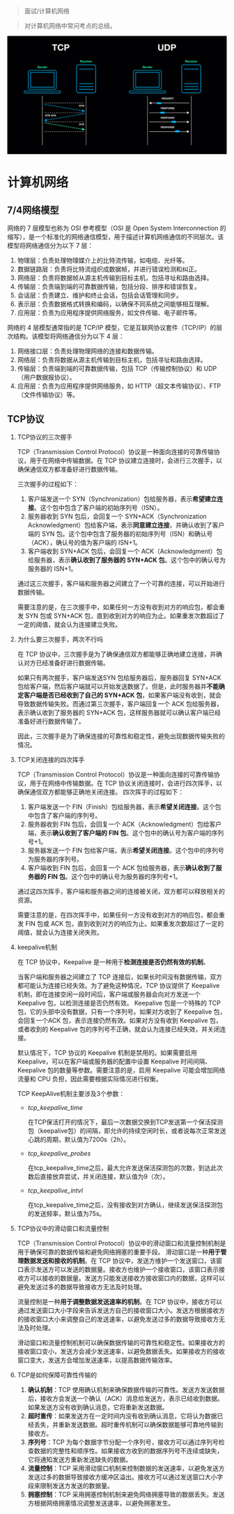 > 面试/计算机网络

> 对计算机网络中常问考点的总结。

![](../../assert/TCP协议.jpeg)

# 计算机网络

## 7/4网络模型

网络的 7 层模型也称为 OSI 参考模型（OSI 是 Open System Interconnection 的缩写），是一个标准化的网络通信模型，用于描述计算机网络通信的不同层次。该模型将网络通信分为以下 7 层：

1. 物理层：负责处理物理媒介上的比特流传输，如电缆、光纤等。
2. 数据链路层：负责将比特流组织成数据帧，并进行错误检测和纠正。
3. 网络层：负责将数据帧从源主机传输到目标主机，包括寻址和路由选择。
4. 传输层：负责端到端的可靠数据传输，包括分段、排序和错误恢复。
5. 会话层：负责建立、维护和终止会话，包括会话管理和同步。
6. 表示层：负责数据格式转换和编码，以确保不同系统之间能够相互理解。
7. 应用层：负责为应用程序提供网络服务，如文件传输、电子邮件等。

网络的 4 层模型通常指的是 TCP/IP 模型，它是互联网协议套件（TCP/IP）的层次结构。该模型将网络通信分为以下 4 层：

1. 网络接口层：负责处理物理网络的连接和数据传输。
2. 网络层：负责将数据从源主机传输到目标主机，包括寻址和路由选择。
3. 传输层：负责端到端的可靠数据传输，包括 TCP（传输控制协议）和 UDP（用户数据报协议）。
4. 应用层：负责为应用程序提供网络服务，如 HTTP（超文本传输协议）、FTP（文件传输协议）等。

## TCP协议

1. TCP协议的三次握手

    TCP（Transmission Control Protocol）协议是一种面向连接的可靠传输协议，用于在网络中传输数据。在 TCP 协议建立连接时，会进行三次握手，以确保通信双方都准备好进行数据传输。

    三次握手的过程如下：

    1. 客户端发送一个 SYN（Synchronization）包给服务器，表示**希望建立连接**。这个包中包含了客户端的初始序列号（ISN）。
    2. 服务器收到 SYN 包后，会回复一个 SYN+ACK（Synchronization Acknowledgment）包给客户端，表示**同意建立连接**，并确认收到了客户端的 SYN 包。这个包中包含了服务器的初始序列号（ISN）和确认号（ACK），确认号的值为客户端的 ISN+1。
    3. 客户端收到 SYN+ACK 包后，会回复一个 ACK（Acknowledgment）包给服务器，表示**确认收到了服务器的 SYN+ACK 包**。这个包中的确认号为服务器的 ISN+1。

    通过这三次握手，客户端和服务器之间建立了一个可靠的连接，可以开始进行数据传输。

    需要注意的是，在三次握手中，如果任何一方没有收到对方的响应包，都会重发 SYN 包或 SYN+ACK 包，直到收到对方的响应为止。如果重发次数超过了一定的阈值，就会认为连接建立失败。

2. 为什么要三次握手，两次不行吗

    在 TCP 协议中，三次握手是为了确保通信双方都能够正确地建立连接，并确认对方已经准备好进行数据传输。

    如果只有两次握手，客户端发送SYN 包给服务器后，服务器回复 SYN+ACK 包给客户端，然后客户端就可以开始发送数据了。但是，此时服务器并**不能确定客户端是否已经收到了自己的 SYN+ACK 包**，如果客户端没有收到，就会导致数据传输失败。而通过第三次握手，客户端回复一个 ACK 包给服务器，表示确认收到了服务器的 SYN+ACK 包，这样服务器就可以确认客户端已经准备好进行数据传输了。

    因此，三次握手是为了确保连接的可靠性和稳定性，避免出现数据传输失败的情况。

3. TCP关闭连接的四次挥手

    TCP（Transmission Control Protocol）协议是一种面向连接的可靠传输协议，用于在网络中传输数据。在 TCP 协议关闭连接时，会进行四次挥手，以确保通信双方都能够正确地关闭连接。
    四次挥手的过程如下：

    1. 客户端发送一个 FIN（Finish）包给服务器，表示**希望关闭连接**。这个包中包含了客户端的序列号。
    2. 服务器收到 FIN 包后，会回复一个 ACK（Acknowledgment）包给客户端，表示**确认收到了客户端的 FIN 包**。这个包中的确认号为客户端的序列号+1。
    3. 服务器发送一个 FIN 包给客户端，表示**希望关闭连接**。这个包中的序列号为服务器的序列号。
    4. 客户端收到 FIN 包后，会回复一个 ACK 包给服务器，表示**确认收到了服务器的 FIN 包**。这个包中的确认号为服务器的序列号+1。

    通过这四次挥手，客户端和服务器之间的连接被关闭，双方都可以释放相关的资源。

    需要注意的是，在四次挥手中，如果任何一方没有收到对方的响应包，都会重发 FIN 包或 ACK 包，直到收到对方的响应为止。如果重发次数超过了一定的阈值，就会认为连接关闭失败。

4. keepalive机制

    在 TCP 协议中，Keepalive 是一种用于**检测连接是否仍然有效的机制**。

    当客户端和服务器之间建立了 TCP 连接后，如果长时间没有数据传输，双方都可能认为连接已经失效。为了避免这种情况，TCP 协议提供了 Keepalive 机制，即在连接空闲一段时间后，客户端或服务器会向对方发送一个 Keepalive 包，以检测连接是否仍然有效。
    Keepalive 包是一个特殊的 TCP 包，它的头部中没有数据，只有一个序列号。如果对方收到了 Keepalive 包，会回复一个ACK 包，表示连接仍然有效。如果对方没有收到 Keepalive 包，或者收到的 Keepalive 包的序列号不正确，就会认为连接已经失效，并关闭连接。

    默认情况下，TCP 协议的 Keepalive 机制是禁用的。如果需要启用 Keepalive，可以在客户端或服务器的配置中设置 Keepalive 时间间隔、Keepalive 包的数量等参数。需要注意的是，启用 Keepalive 可能会增加网络流量和 CPU 负担，因此需要根据实际情况进行权衡。

    TCP KeepAlive机制主要涉及3个参数：

    - *tcp_keepalive_time*

        在TCP保活打开的情况下，最后一次数据交换到TCP发送第一个保活探测包（keepalive包）的间隔，即允许的持续空闲时长，或者说每次正常发送心跳的周期，默认值为7200s（2h）。

    - *tcp_keepalive_probes*

        在tcp_keepalive_time之后，最大允许发送保活探测包的次数，到达此次数后直接放弃尝试，并关闭连接，默认值为9（次）。

    - *tcp_keepalive_intvl*

        在tcp_keepalive_time之后，没有接收到对方确认，继续发送保活探测包的发送频率，默认值为75s。

5. TCP协议中的滑动窗口和流量控制

    TCP（Transmission Control Protocol）协议中的滑动窗口和流量控制机制是用于确保可靠的数据传输和避免网络拥塞的重要手段。
    滑动窗口是一种**用于管理数据发送和接收的机制**。在 TCP 协议中，发送方维护一个发送窗口，该窗口表示发送方可以发送的数据量。接收方也维护一个接收窗口，该窗口表示接收方可以接收的数据量。发送方只能发送接收方接收窗口内的数据，这样可以避免发送过多的数据导致接收方无法及时处理。

    流量控制是一种**用于调整数据发送速率的机制**。在 TCP 协议中，接收方可以通过发送窗口大小字段来告诉发送方自己的接收窗口大小。发送方根据接收方的接收窗口大小来调整自己的发送速率，以避免发送过多的数据导致接收方无法及时处理。

    滑动窗口和流量控制机制可以确保数据传输的可靠性和稳定性。如果接收方的接收窗口变小，发送方会减少发送速率，以避免数据丢失。如果接收方的接收窗口变大，发送方会增加发送速率，以提高数据传输效率。

6. TCP是如何保障可靠性传输的

    1. **确认机制**：TCP 使用确认机制来确保数据传输的可靠性。发送方发送数据后，接收方会发送一个确认（ACK）消息给发送方，表示已经收到数据。如果发送方没有收到确认消息，它将重新发送数据。
    1. **超时重传**：如果发送方在一定时间内没有收到确认消息，它将认为数据已经丢失，并重新发送数据。超时重传机制可以确保数据能够可靠地传输到接收方。
    1. **序列号**：TCP 为每个数据字节分配一个序列号，接收方可以通过序列号检查数据的完整性和顺序性。如果接收方收到的数据序列号不连续或缺失，它将通知发送方重新发送缺失的数据。
    1. **流量控制**：TCP 采用滑动窗口机制来控制数据的发送速率，以避免发送方发送过多的数据导致接收方缓冲区溢出。接收方可以通过发送窗口大小字段来限制发送方发送的数据量。
    1. **拥塞控制**：TCP 采用拥塞控制机制来避免网络拥塞导致的数据丢失。发送方根据网络拥塞情况调整发送速率，以避免拥塞发生。

